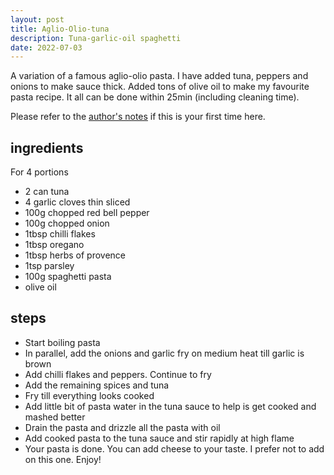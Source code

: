 ```yaml
---
layout: post
title: Aglio-Olio-tuna
description: Tuna-garlic-oil spaghetti
date: 2022-07-03
---
```


A variation of a famous aglio-olio pasta. I have added tuna, peppers and onions to make sauce thick. Added tons of olive oil to make my favourite pasta recipe. It all can be done within 25min (including cleaning time).  

Please refer to the [author's notes](https://nchahare.github.io/blog/2022/cooking/) if this is your first time here.

## ingredients
For 4 portions
- 2 can tuna
- 4 garlic cloves thin sliced
- 100g chopped red bell pepper
- 100g chopped onion
- 1tbsp chilli flakes
- 1tbsp oregano
- 1tbsp herbs of provence
- 1tsp parsley
- 100g spaghetti pasta
- olive oil

## steps

- Start boiling pasta
- In parallel, add the onions and garlic fry on medium heat till garlic is brown
- Add chilli flakes and peppers. Continue to fry
- Add the remaining spices and tuna
- Fry till everything looks cooked 
- Add little bit of pasta water in the tuna sauce to help is get cooked and mashed better
- Drain the pasta and drizzle all the pasta with oil
- Add cooked pasta to the tuna sauce and stir rapidly at high flame
- Your pasta is done. You can add cheese to your taste. I prefer not to add on this one. Enjoy!